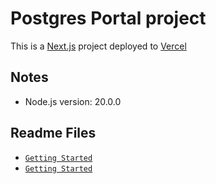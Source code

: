 # Postgres Portal project

This is a [Next.js](https://nextjs.org/) project deployed to [Vercel](https://vercel.com/)

## Notes

- Node.js version: 20.0.0

## Readme Files

- [`Getting Started`](./README/README-GETTING-STARTED.md)
- [`Getting Started`](./README/README-SETUP.md)
